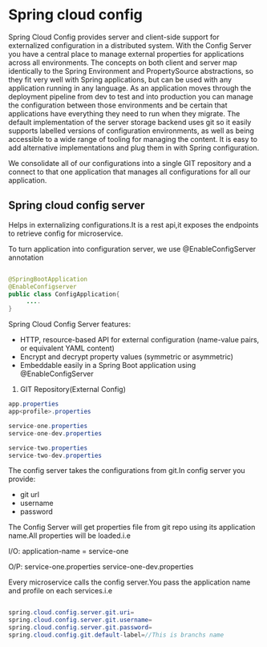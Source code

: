 # Spring cloud config

Spring Cloud Config provides server and client-side support for externalized configuration in a distributed system. With the Config Server you have a central place to manage external properties for applications across all environments. The concepts on both client and server map identically to the Spring Environment and PropertySource abstractions, so they fit very well with Spring applications, but can be used with any application running in any language. As an application moves through the deployment pipeline from dev to test and into production you can manage the configuration between those environments and be certain that applications have everything they need to run when they migrate. The default implementation of the server storage backend uses git so it easily supports labelled versions of configuration environments, as well as being accessible to a wide range of tooling for managing the content. It is easy to add alternative implementations and plug them in with Spring configuration.

We consolidate all of our configurations into a single GIT repository and a connect to that one application that manages all configurations for all our application.

## Spring cloud config server

Helps in externalizing configurations.It is a rest api,it exposes the endpoints to retrieve config for microservice.

To turn application into configuration server, we use @EnableConfigServer annotation

```java

@SpringBootApplication
@EnableConfigserver
public class ConfigApplication{
     ....
}
```

Spring Cloud Config Server features:

- HTTP, resource-based API for external configuration (name-value pairs, or equivalent YAML content)
- Encrypt and decrypt property values (symmetric or asymmetric)
- Embeddable easily in a Spring Boot application using @EnableConfigServer

1. GIT Repository(External Config)

```java
app.properties
app<profile>.properties

service-one.properties
service-one-dev.properties

service-two.properties
service-two-dev.properties
```

The config server takes the configurations from git.In config server you provide:

- git url
- username
- password

The Config Server will get properties file from git repo using its application name.All properties will be loaded.i.e

I/O: application-name = service-one

O/P: service-one.properties
     service-one-dev.properties

Every microservice calls the config server.You pass the application name and profile on each services.i.e

```java

spring.cloud.config.server.git.uri=
spring.cloud.config.server.git.username=
spring.cloud.config.server.git.password=
spring.cloud.config.git.default-label=//This is branchs name
```
